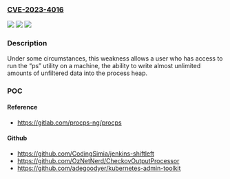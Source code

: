 ### [CVE-2023-4016](https://cve.mitre.org/cgi-bin/cvename.cgi?name=CVE-2023-4016)
![](https://img.shields.io/static/v1?label=Product&message=Linux%20Kernal&color=blue)
![](https://img.shields.io/static/v1?label=Version&message=3.3.0%20(might%20be%20earlier)%20-%20latest%20&color=brightgreen)
![](https://img.shields.io/static/v1?label=Vulnerability&message=CWE-122%3A%20Heap-based%20Buffer%20Overflow&color=brightgreen)

### Description

Under some circumstances, this weakness allows a user who has access to run the “ps” utility on a machine, the ability to write almost unlimited amounts of unfiltered data into the process heap.

### POC

#### Reference
- https://gitlab.com/procps-ng/procps

#### Github
- https://github.com/CodingSimia/jenkins-shiftleft
- https://github.com/OzNetNerd/CheckovOutputProcessor
- https://github.com/adegoodyer/kubernetes-admin-toolkit

